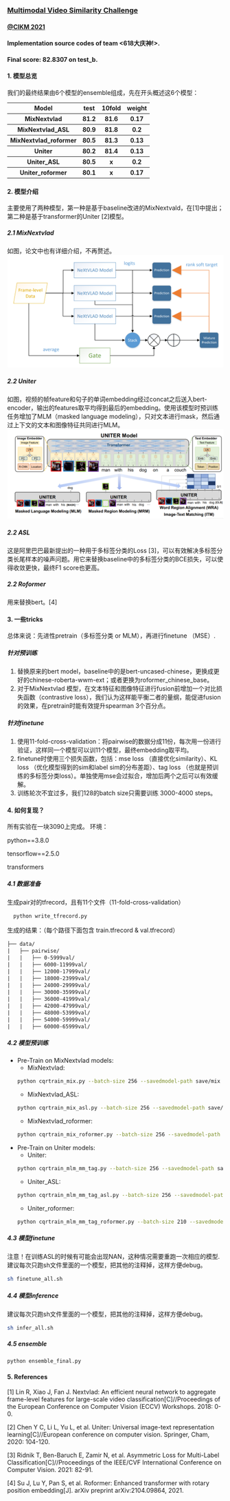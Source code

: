 ### [Multimodal Video Similarity Challenge](https://algo.browser.qq.com/)
#### [@CIKM 2021](https://www.cikm2021.org/analyticup) 
#### Implementation source codes of team <618大庆神!>.
#### Final score: 82.8307 on test_b.

#### 1. 模型总览
我们的最终结果由6个模型的ensemble组成，先在开头概述这6个模型：
 <table>
        <tr>
            <th>Model</th>
            <th>test</th>
            <th>10fold</th>
            <th>weight</th>
        </tr>
        <tr>
            <th>MixNextvlad</th>
            <th>81.2</th>
            <th>81.6</th>
            <th>0.17</th>
        </tr>
        <tr>
            <th>MixNextvlad_ASL</th>
            <th>80.9</th>
            <th>81.8</th>
            <th>0.2</th>
        </tr>
        <tr>
            <th>MixNextvlad_roformer</th>
            <th>80.5</th>
            <th>81.3</th>
            <th>0.13</th>
        </tr>
        <tr>
            <th>Uniter</th>
            <th>80.2</th>
            <th>81.4</th>
            <th>0.13</th>
        </tr>
        <tr>
            <th>Uniter_ASL</th>
            <th>80.5</th>
            <th>x</th>
            <th>0.2</th>
        </tr>
        <tr>
            <th>Uniter_roformer</th>
            <th>80.1</th>
            <th>x</th>
            <th>0.17</th>
        </tr>
    </table>

#### 2. 模型介绍
主要使用了两种模型，第一种是基于baseline改进的MixNextvald，在[1]中提出；第二种是基于transformer的Uniter [2]模型。 

##### 2.1 MixNextvlad
如图，论文中也有详细介绍，不再赘述。
<img src="./img/mixnextvlad.png" width = "100%" height="50%">

##### 2.2 Uniter
如图，视频的帧feature和句子的单词embedding经过concat之后送入bert-encoder，输出的features取平均得到最后的embedding。使用该模型时预训练任务增加了MLM（masked language modeling），只对文本进行mask，然后通过上下文的文本和图像特征共同进行MLM。
<img src="./img/uniter.png" width = "100%" height="50%">

##### 2.2 ASL
这是阿里巴巴最新提出的一种用于多标签分类的Loss [3]，可以有效解决多标签分类长尾样本的噪声问题。用它来替换baseline中的多标签分类的BCE损失，可以使得收敛更快，最终F1 score也更高。

##### 2.2 Roformer
用来替换bert。[4]

#### 3. 一些tricks
总体来说：先进性pretrain（多标签分类 or MLM），再进行finetune （MSE）.

##### 针对预训练
1. 替换原来的bert model，baseline中的是bert-uncased-chinese，更换成更好的chinese-roberta-wwm-ext；或者更换为roformer_chinese_base。
2. 对于MixNextvlad 模型，在文本特征和图像特征进行fusion前增加一个对比损失函数（contrastive loss），我们认为这样能平衡二者的量纲，能促进fusion的效果，在pretrain时能有效提升spearman 3个百分点。

##### 针对finetune
1. 使用11-fold-cross-validation：将pairwise的数据分成11份，每次用一份进行验证，这样同一个模型可以训11个模型，最终embedding取平均。
2. finetune时使用三个损失函数，包括：mse loss （直接优化similarity）、KL loss （优化模型得到的sim和label sim的分布差距）、tag loss （也就是预训练的多标签分类loss）。单独使用mse会过拟合，增加后两个之后可以有效缓解。
3. 训练轮次不宜过多，我们128的batch size只需要训练 3000-4000 steps。

#### 4. 如何复现？
所有实验在一块3090上完成。
环境： 

python==3.8.0

tensorflow==2.5.0    

transformers    

##### 4.1 数据准备
生成pair对的tfrecord，且有11个文件（11-fold-cross-validation）
```bash
  python write_tfrecord.py
```
生成的结果：（每个路径下面包含 train.tfrecord & val.tfrecord）
```
├── data/
|   ├── pairwise/           
|   |   ├── 0-5999val/
|   |   ├── 6000-11999val/
|   |   ├── 12000-17999val/
|   |   ├── 18000-23999val/
|   |   ├── 24000-29999val/
|   |   ├── 30000-35999val/
|   |   ├── 36000-41999val/
|   |   ├── 42000-47999val/
|   |   ├── 48000-53999val/
|   |   ├── 54000-59999val/
|   |   ├── 60000-65999val/
```

##### 4.2 模型预训练
+ Pre-Train on MixNextvlad models:
    + MixNextvlad:
    ```bash
    python cqrtrain_mix.py --batch-size 256 --savedmodel-path save/mix
    ```
    + MixNextvlad_ASL:
    ```bash
    python cqrtrain_mix_asl.py --batch-size 256 --savedmodel-path save/mix_asl
    ```
    + MixNextvlad_roformer:
    ```bash
    python cqrtrain_mix_roformer.py --batch-size 256 --savedmodel-path save/mix_roformer --bert-dir junnyu/roformer_chinese_base
    ```
+ Pre-Train on Uniter models:
    + Uniter:
    ```bash
    python cqrtrain_mlm_mm_tag.py --batch-size 256 --savedmodel-path save/uniter --uniter-pooling mean 
    ```
    + Uniter_ASL:
    ```bash
    python cqrtrain_mlm_mm_tag_asl.py --batch-size 256 --savedmodel-path save/uniter_asl --uniter-pooling mean 
    ```
    + Uniter_roformer:
    ```bash
    python cqrtrain_mlm_mm_tag_roformer.py --batch-size 210 --savedmodel-path save/uniter_roformer --uniter-pooling mean --bert-dir junnyu/roformer_chinese_base 
    ```
    
##### 4.3 模型finetune
注意！在训练ASL的时候有可能会出现NAN，这种情况需要重跑一次相应的模型.
建议每次只跑sh文件里面的一个模型，把其他的注释掉，这样方便debug。
```bash
sh finetune_all.sh
```

##### 4.4 模型inference
建议每次只跑sh文件里面的一个模型，把其他的注释掉，这样方便debug。
```bash
sh infer_all.sh
```

##### 4.5 ensemble
```bash
python ensemble_final.py
```

#### 5. References
[1] Lin R, Xiao J, Fan J. Nextvlad: An efficient neural network to aggregate frame-level features for large-scale video classification[C]//Proceedings of the European Conference on Computer Vision (ECCV) Workshops. 2018: 0-0.

[2] Chen Y C, Li L, Yu L, et al. Uniter: Universal image-text representation learning[C]//European conference on computer vision. Springer, Cham, 2020: 104-120.

[3] Ridnik T, Ben-Baruch E, Zamir N, et al. Asymmetric Loss for Multi-Label Classification[C]//Proceedings of the IEEE/CVF International Conference on Computer Vision. 2021: 82-91.

[4] Su J, Lu Y, Pan S, et al. Roformer: Enhanced transformer with rotary position embedding[J]. arXiv preprint arXiv:2104.09864, 2021.
